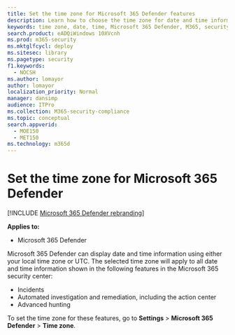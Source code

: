 ```yaml
---
title: Set the time zone for Microsoft 365 Defender features
description: Learn how to choose the time zone for date and time information associated with incidents, automated investigation and remediation, and advanced hunting
keywords: time zone, date, time, Microsoft 365 Defender, M365, security, incidents, automated investigation and response, AIR, advanced hunting
search.product: eADQiWindows 10XVcnh
ms.prod: m365-security
ms.mktglfcycl: deploy
ms.sitesec: library
ms.pagetype: security
f1.keywords: 
  - NOCSH
ms.author: lomayor
author: lomayor
localization_priority: Normal
manager: dansimp
audience: ITPro
ms.collection: M365-security-compliance
ms.topic: conceptual
search.appverid: 
  - MOE150
  - MET150
ms.technology: m365d
---
```


# Set the time zone for Microsoft 365 Defender

[!INCLUDE [Microsoft 365 Defender rebranding](../includes/microsoft-defender.md)]


**Applies to:**
- Microsoft 365 Defender



Microsoft 365 Defender can display date and time information using either your local time zone or UTC. The selected time zone will apply to all date and time information shown in the following features in the Microsoft 365 security center:
- Incidents
- Automated investigation and remediation, including the action center
- Advanced hunting

To set the time zone for these features, go to **Settings** > **Microsoft 365 Defender** > **Time zone**.
